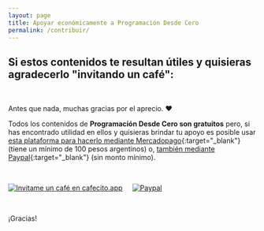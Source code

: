 ```yaml
---
layout: page
title: Apoyar económicamente a Programación Desde Cero
permalink: /contribuir/
---
```


## Si estos contenidos te resultan útiles y quisieras agradecerlo "invitando un café":

&nbsp;
&nbsp;

Antes que nada, muchas gracias por el aprecio. ❤️

Todos los contenidos de **Programación Desde Cero son gratuitos** pero, si has encontrado utilidad en ellos y quisieras brindar tu apoyo es posible usar [esta plataforma para hacerlo mediante Mercadopago](https://cafecito.app/programaciondesde0){:target="_blank"} (tiene un mínimo de 100 pesos argentinos) o, [también mediante Paypal](https://www.paypal.me/ProgramacionDesde0){:target="_blank"} (sin monto mínimo).

&nbsp;
&nbsp;
&nbsp;

[![Invitame un café en cafecito.app](https://cdn.cafecito.app/imgs/buttons/button_1.svg)](https://cafecito.app/programaciondesde0)
&nbsp;
&nbsp;
[![Paypal](https://www.paypalobjects.com/en_US/i/btn/btn_donateCC_LG.gif)](https://www.paypal.com/cgi-bin/webscr?cmd=_s-xclick&hosted_button_id=7VA9TGVPVNV92)

&nbsp;
&nbsp;

¡Gracias!

